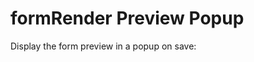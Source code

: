 # formRender Preview Popup

Display the form preview in a popup on save:
<p data-height="545" data-theme-id="22927" data-slug-hash="mPQMYZ" data-default-tab="result" data-user="kevinchappell" data-embed-version="2" class="codepen"></p>
